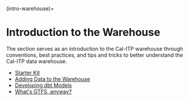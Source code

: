 (intro-warehouse)=
# Introduction to the Warehouse
The section serves as an introduction to the Cal-ITP warehouse through conventions, best practices, and tips and tricks to better understand the Cal-ITP data warehouse.
* [Starter Kit](warehouse-starter-kit-page)
* [Adding Data to the Warehouse](adding-data-to-warehouse)
* [Developing dbt Models](developing-dbt-models)
* [What's GTFS, anyway?](what-is-gtfs)
